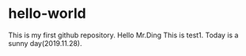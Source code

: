 # hello-world
This is my first github repository.
Hello Mr.Ding
This is test1.
Today is a sunny day(2019.11.28).
